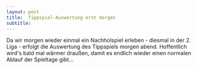 ```yaml
---
layout: post
title:  Tippspiel-Auswertung erst morgen
subtitle:  
---
```


Da wir morgen wieder einmal ein Nachholspiel erleben - diesmal in der 2. Liga - erfolgt die Auswertung des Tippspiels morgen abend. Hoffentlich wird's bald mal wärmer draußen, damit es endlich wieder einen normalen Ablauf der Spieltage gibt...



